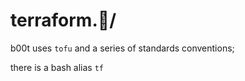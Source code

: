 # terraform.🧊/

b00t uses `tofu` and a series of standards conventions;

there is a bash alias `tf`
